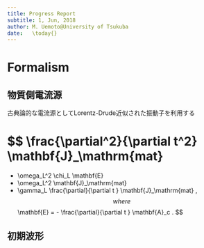 ```yaml
---
title: Progress Report
subtitle: 1, Jun, 2018
author: M. Uemoto@University of Tsukuba
date: 	\today{}
---
```

# Formalism

## 物質側電流源

古典論的な電流源としてLorentz-Drude近似された振動子を利用する

$$
\frac{\partial^2}{\partial t^2}  \mathbf{J}_\mathrm{mat}
=
- \omega_L^2 \chi_L \mathbf{E}
- \omega_L^2 \mathbf{J}_\mathrm{mat}
- \gamma_L \frac{\partial}{\partial t }  \mathbf{J}_\mathrm{mat}
,
$$
where
$$
\mathbf{E} = -  \frac{\partial}{\partial t }  \mathbf{A}_c
.
$$


## 初期波形
